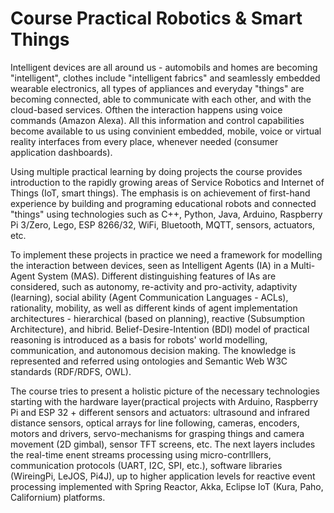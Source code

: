 # Course Practical Robotics & Smart Things

Intelligent devices are all around us - automobils and homes are becoming "intelligent", clothes include "intelligent fabrics" and seamlessly embedded wearable electronics, all types of appliances and everyday "things" are becoming connected, able to communicate with each other, and with the cloud-based services. Ofthen the interaction happens using voice commands (Amazon Alexa). All this information and control capabilities become available to us using convinient embedded, mobile, voice or virtual reality interfaces from every place, whenever needed (consumer application dashboards).

Using multiple practical learning by doing projects the course provides introduction to the rapidly growing areas of Service Robotics and Internet of Things (IoT, smart things). The emphasis is on achievement of first-hand experience by building and programing educational robots and connected "things" using technologies such as C++, Python, Java, Arduino, Raspberry Pi 3/Zero, Lego, ESP 8266/32, WiFi, Bluetooth, MQTT, sensors, actuators, etc.

To implement these projects in practice we need a framework for modelling the interaction between devices, seen as Intelligent Agents (IA) in a Multi-Agent System (MAS). Different distinguishing features of IAs are considered, such as autonomy, re-activity and pro-activity, adaptivity (learning), social ability (Agent Communication Languages - ACLs), rationality, mobility, as well as different kinds of agent implementation architectures - hierarchical (based on planning), reactive (Subsumption Architecture), and hibrid. Belief-Desire-Intention (BDI) model of practical reasoning is introduced as a basis for robots' world modelling, communication, and autonomous decision making. The knowledge is represented and referred using ontologies and  Semantic Web W3C standards (RDF/RDFS, OWL).

The course tries to present a holistic picture of the necessary technologies starting with the hardware layer(practical projects with Arduino, Raspberry Pi and ESP 32 + different sensors and actuators: ultrasound and infrared distance sensors, optical arrays for line following, cameras, encoders, motors and drivers, servo-mechanisms for grasping things and camera movement (2D gimbal), sensor TFT screens, etc. The next layers includes the real-time enent streams processing using micro-contrlllers, communication protocols (UART, I2C, SPI, etc.), software libraries (WireingPi, LeJOS, Pi4J), up to higher application levels for reactive event processing implemented with Spring Reactor, Akka, Eclipse IoT (Kura, Paho, Californium) platforms.

